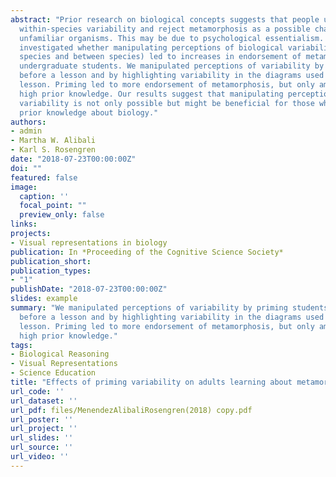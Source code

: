 ```yaml
---
abstract: "Prior research on biological concepts suggests that people underestimate
  within-species variability and reject metamorphosis as a possible change for
  unfamiliar organisms. This may be due to psychological essentialism. This study
  investigated whether manipulating perceptions of biological variability (both within
  species and between species) led to increases in endorsement of metamorphosis among
  undergraduate students. We manipulated perceptions of variability by priming students
  before a lesson and by highlighting variability in the diagrams used during the
  lesson. Priming led to more endorsement of metamorphosis, but only among those with
  high prior knowledge. Our results suggest that manipulating perceptions of
  variability is not only possible but might be beneficial for those who have strong
  prior knowledge about biology."
authors:
- admin
- Martha W. Alibali
- Karl S. Rosengren
date: "2018-07-23T00:00:00Z"
doi: ""
featured: false
image:
  caption: ''
  focal_point: ""
  preview_only: false
links:
projects:
- Visual representations in biology
publication: In *Proceeding of the Cognitive Science Society*
publication_short:
publication_types:
- "1"
publishDate: "2018-07-23T00:00:00Z"
slides: example
summary: "We manipulated perceptions of variability by priming students
  before a lesson and by highlighting variability in the diagrams used during the
  lesson. Priming led to more endorsement of metamorphosis, but only among those with
  high prior knowledge."
tags:
- Biological Reasoning
- Visual Representations
- Science Education
title: "Effects of priming variability on adults learning about metamorphosis"
url_code: ''
url_dataset: ''
url_pdf: files/MenendezAlibaliRosengren(2018) copy.pdf
url_poster: ''
url_project: ''
url_slides: ''
url_source: ''
url_video: ''
---
```


